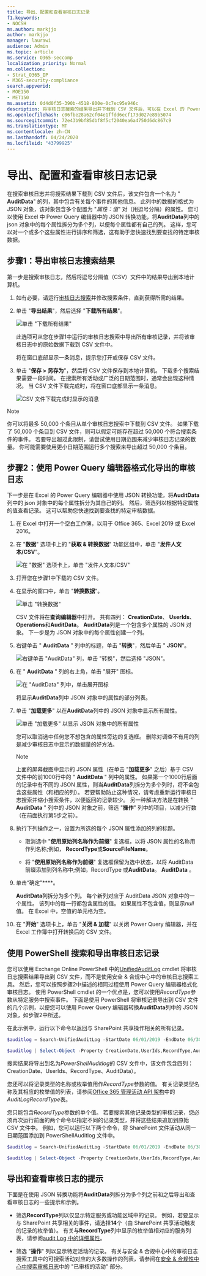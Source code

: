 ```yaml
---
title: 导出、配置和查看审核日志记录
f1.keywords:
- NOCSH
ms.author: markjjo
author: markjjo
manager: laurawi
audience: Admin
ms.topic: article
ms.service: O365-seccomp
localization_priority: Normal
ms.collection:
- Strat_O365_IP
- M365-security-compliance
search.appverid:
- MOE150
- MET150
ms.assetid: 0d4d0f35-390b-4518-800e-0c7ec95e946c
description: 将审核日志搜索的结果导出并下载到 CSV 文件后，可以在 Excel 的 Power Query 编辑器中使用 JSON 转换功能，将 AuditData 列中的 JSON 对象中的每个属性拆分为自己的列。 这可以帮助您快速找到要查找的特定审核数据。 您还可以使用 PowerShell 搜索和导出审核日志记录。
ms.openlocfilehash: c06fbe28a62cf04e1ffdd6ecf173d027e89b5074
ms.sourcegitcommit: 72e43b9bf85dbf8f5cf2040ea6a4750d6dc867c9
ms.translationtype: MT
ms.contentlocale: zh-CN
ms.lasthandoff: 04/24/2020
ms.locfileid: "43799925"
---
```

# <a name="export-configure-and-view-audit-log-records"></a>导出、配置和查看审核日志记录

在搜索审核日志并将搜索结果下载到 CSV 文件后，该文件包含一个名为 " **AuditData**" 的列，其中包含有关每个事件的其他信息。 此列中的数据的格式为 JSON 对象，该对象包含多个配置为 "*属性：值*" 对（用逗号分隔）的属性。 您可以使用 Excel 中 Power Query 编辑器中的 JSON 转换功能，将**AuditData**列中的 json 对象中的每个属性拆分为多个列，以便每个属性都有自己的列。 这样，您可以对一个或多个这些属性进行排序和筛选，这有助于您快速找到要查找的特定审核数据。

## <a name="step-1-export-audit-log-search-results"></a>步骤1：导出审核日志搜索结果

第一步是搜索审核日志，然后将逗号分隔值（CSV）文件中的结果导出到本地计算机。
  
1. 如有必要，请运行[审核日志搜索](search-the-audit-log-in-security-and-compliance.md#search-the-audit-log)并修改搜索条件，直到获得所需的结果。

2. 单击 "**导出结果**"，然后选择 "**下载所有结果**"。 

   ![单击 "下载所有结果"](../media/ExportAuditSearchResults.png)

   此选项可从您在步骤1中运行的审核日志搜索中导出所有审核记录，并将该审核日志中的原始数据下载到 CSV 文件中。 

   将在窗口底部显示一条消息，提示您打开或保存 CSV 文件。 

3. 单击 "**保存 > 另存为**"，然后将 CSV 文件保存到本地计算机。 下载多个搜索结果需要一段时间。 在搜索所有活动或广泛的日期范围时，通常会出现这种情况。 当 CSV 文件下载完成时，将在窗口底部显示一条消息。

   ![CSV 文件下载完成时显示的消息](../media/ExportAuditSearchResultsFinish.png)

> [!NOTE]
  > 你可以将最多 50,000 个条目从单个审核日志搜索中下载到 CSV 文件。 如果下载了 50,000 个条目到 CSV 文件，则可以假定可能存在超过 50,000 个符合搜索条件的事件。 若要导出超过此限制，请尝试使用日期范围来减少审核日志记录的数量。 你可能需要使用更小日期范围运行多个搜索来导出超过 50,000 个条目。

## <a name="step-2-format-the-exported-audit-log-using-the-power-query-editor"></a>步骤2：使用 Power Query 编辑器格式化导出的审核日志

下一步是在 Excel 的 Power Query 编辑器中使用 JSON 转换功能，将**AuditData**列中的 json 对象中的每个属性拆分为其自己的列。 然后，筛选列以根据特定属性的值查看记录。 这可以帮助您快速找到要查找的特定审核数据。

1. 在 Excel 中打开一个空白工作簿，以用于 Office 365、Excel 2019 或 Excel 2016。

2. 在 "**数据**" 选项卡上的 "**获取 & 转换数据**" 功能区组中，单击 "**发件人文本/CSV**"。

    ![在 "数据" 选项卡上，单击 "发件人文本/CSV"](../media/JSONTransformOpenCSVFile.png)

3. 打开您在步骤1中下载的 CSV 文件。

4. 在显示的窗口中，单击 "**转换数据**"。

   ![单击 "转换数据"](../media/JSONOpenPowerQuery.png)

   CSV 文件将在**查询编辑器**中打开。 共有四列： **CreationDate**、 **UserIds**、 **Operations**和**AuditData**。 **AuditData**列是一个包含多个属性的 JSON 对象。 下一步是为 JSON 对象中的每个属性创建一个列。

5. 右键单击 " **AuditData** " 列中的标题，单击 "**转换**"，然后单击 " **JSON**"。 

   ![右键单击 "AuditData" 列，单击 "转换"，然后选择 "JSON"。](../media/JSONTransform.png)

6. 在 " **AuditData** " 列的右上角，单击 "展开" 图标。

   ![在 "AuditData" 列中，单击展开图标](../media/JSONTransformExpandIcon.png)

   将显示**AuditData**列中 JSON 对象中的属性的部分列表。

7. 单击 "**加载更多**" 以在**AuditData**列中的 JSON 对象中显示所有属性。

   ![单击 "加载更多" 以显示 JSON 对象中的所有属性](../media/JSONTransformLoadJSONProperties.png)

   您可以取消选中任何您不想包含的属性旁边的复选框。 删除对调查不有用的列是减少审核日志中显示的数据量的好方法。 

   > [!NOTE]
   > 上面的屏幕截图中显示的 JSON 属性（在单击 "**加载更多**" 之后）基于 CSV 文件中的前1000行中的 " **AuditData** " 列中的属性。 如果第一个1000行后面的记录中有不同的 JSON 属性，则当**AuditData**列拆分为多个列时，将不会包含这些属性（和相应的列）。 若要帮助防止这种情况，请考虑重新运行审核日志搜索并缩小搜索条件，以便返回的记录较少。 另一种解决方法是在转换 " **AuditData** " 列中的 JSON 对象之前，筛选 "**操作**" 列中的项目，以减少行数（在前面执行第5步之前）。

8. 执行下列操作之一，设置为所选的每个 JSON 属性添加的列的标题。

    - 取消选中 "**使用原始列名称作为前缀**" 复选框，以将 JSON 属性的名称用作列名称;例如， **RecordType**或**SourceFileName**。

    - 将 "**使用原始列名称作为前缀**" 复选框保留为选中状态，以将 AuditData 前缀添加到列名称中;例如，RecordType 或**AuditData**。 **AuditData** 。

9. 单击“确定”****。

    **AuditData**列拆分为多个列。 每个新列对应于 AuditData JSON 对象中的一个属性。 该列中的每一行都包含属性的值。 如果属性不包含值，则显示*null*值。 在 Excel 中，空值的单元格为空。
  
10. 在 "**开始**" 选项卡上，单击 "**关闭 & 加载**" 以关闭 Power Query 编辑器，并在 Excel 工作簿中打开转换后的 CSV 文件。

## <a name="use-powershell-to-search-and-export-audit-log-records"></a>使用 PowerShell 搜索和导出审核日志记录

您可以使用 Exchange Online PowerShell 中的[UnifiedAuditLog](https://docs.microsoft.com/powershell/module/exchange/policy-and-compliance-audit/search-unifiedauditlog) cmdlet 将审核日志搜索结果导出到 CSV 文件，而不是使用安全 & 合规中心中的审核日志搜索工具。 然后，您可以按照步骤2中描述的相同过程使用 Power Query 编辑器格式化审核日志。 使用 PowerShell cmdlet 的一个优点是，您可以使用*RecordType*参数从特定服务中搜索事件。 下面是使用 PowerShell 将审核记录导出到 CSV 文件的几个示例，以便您可以使用 Power Query 编辑器转换**AuditData**列中的 JSON 对象，如步骤2中所述。

在此示例中，运行以下命令以返回与 SharePoint 共享操作相关的所有记录。

```powershell
$auditlog = Search-UnifiedAuditLog -StartDate 06/01/2019 -EndDate 06/30/2019 -RecordType SharePointSharingOperation
```

```powershell
$auditlog | Select-Object -Property CreationDate,UserIds,RecordType,AuditData | Export-Csv -Path c:\AuditLogs\PowerShellAuditlog.csv -NoTypeInformation
```

搜索结果将导出到名为*PowerShellAuditlog*的 CSV 文件中，该文件包含四列： CreationDate、UserIds、RecordType、AuditData）。

您还可以将记录类型的名称或枚举值用作*RecordType*参数的值。 有关记录类型名称及其相应的枚举值的列表，请参阅[Office 365 管理活动 API 架构](https://docs.microsoft.com/office/office-365-management-api/office-365-management-activity-api-schema#enum-auditlogrecordtype---type-edmint32)中的*AuditLogRecordType*表。

您只能包含*RecordType*参数的单个值。 若要搜索其他记录类型的审核记录，您必须再次运行前面的两个命令以指定不同的记录类型，并将这些结果追加到原始 CSV 文件中。 例如，您可以运行以下两个命令，将 SharePoint 文件活动从同一日期范围添加到 PowerShellAuditlog 文件中。

```powershell
$auditlog = Search-UnifiedAuditLog -StartDate 06/01/2019 -EndDate 06/30/2019 -RecordType SharePointFileOperation
```

```powershell
$auditlog | Select-Object -Property CreationDate,UserIds,RecordType,AuditData | Export-Csv -Append -Path c:\AuditLogs\PowerShellAuditlog.csv -NoTypeInformation
```

## <a name="tips-for-exporting-and-viewing-the-audit-log"></a>导出和查看审核日志的提示

下面是在使用 JSON 转换功能将**AuditData**列拆分为多个列之前和之后导出和查看审核日志的一些提示和示例。

- 筛选**RecordType**列以仅显示特定服务或功能区域中的记录。 例如，若要显示与 SharePoint 共享相关的事件，请选择**14**个（由 SharePoint 共享活动触发的记录的枚举值）。 有关与**RecordType**列中显示的枚举值相对应的服务列表，请参阅[audit Log 中的详细属性](detailed-properties-in-the-office-365-audit-log.md)。

- 筛选 "**操作**" 列以显示特定活动的记录。 有关与安全 & 合规中心中的审核日志搜索工具中的可搜索活动对应的大多数操作的列表，请参阅在[安全 & 合规性中心中搜索审核日志](search-the-audit-log-in-security-and-compliance.md#audited-activities)中的 "已审核的活动" 部分。
